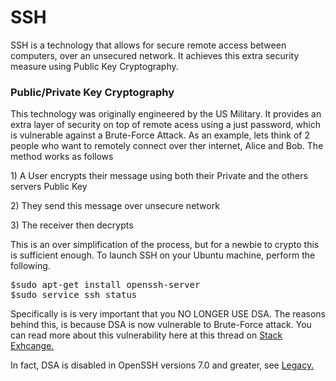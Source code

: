 <h1>SSH</h1>

<p>
  SSH is a technology that allows for secure remote access between computers, over an unsecured network.  It achieves this extra security measure using Public Key Cryptography.
</p>

<h3>Public/Private Key Cryptography</h3>

<p>
  This technology was originally engineered by the US Military.  It provides an extra layer of security on top of remote acess using a just password, which is vulnerable against a Brute-Force Attack.  As an example, lets think of 2 people who want to remotely connect over ther internet, Alice and Bob. The method works as follows  
</p>

<p> 1) A User encrypts their message using both their Private and the others servers Public Key</p> 
<p> 2) They send this message over unsecure network</p>
<p> 3) The receiver then decrypts </p>

<p>
  This is an over simplification of the process, but for a newbie to crypto this is sufficient enough.  To launch SSH on your Ubuntu machine, perform the following. 
</p>


<pre>
$sudo apt-get install openssh-server
$sudo service ssh status
</pre>



<p>
 Specifically is is very important that you NO LONGER USE DSA.  The reasons behind this, is because DSA is now vulnerable to Brute-Force attack.  You can read more about this vulnerability here at this thread on <a href='https://security.stackexchange.com/questions/5096/rsa-vs-dsa-for-ssh-authentication-keys'>Stack Exhcange.</a>
</p>

<p>
  In fact, DSA is disabled in OpenSSH versions 7.0 and greater, see <a href='http://www.openssh.com/legacy.html'>Legacy.</a>
</p>


